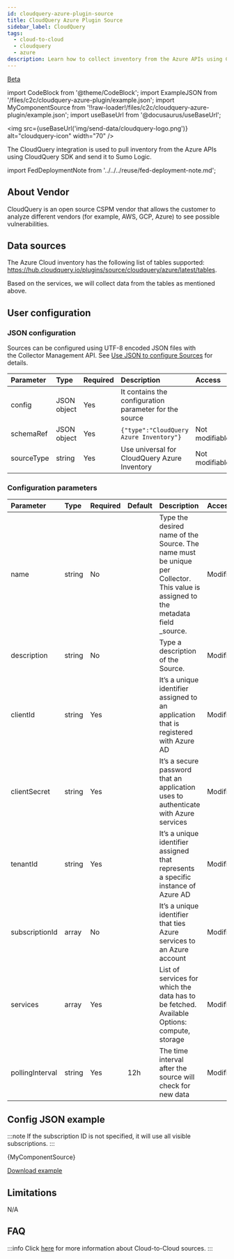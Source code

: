 ```yaml
---
id: cloudquery-azure-plugin-source
title: CloudQuery Azure Plugin Source
sidebar_label: CloudQuery
tags:
  - cloud-to-cloud
  - cloudquery
  - azure
description: Learn how to collect inventory from the Azure APIs using CloudQuery SDK and send it to Sumo Logic.
---
```


<head>
  <meta name="robots" content="noindex" />
</head>

<p><a href="/docs/beta"><span className="beta">Beta</span></a></p>

import CodeBlock from '@theme/CodeBlock';
import ExampleJSON from '/files/c2c/cloudquery-azure-plugin/example.json';
import MyComponentSource from '!!raw-loader!/files/c2c/cloudquery-azure-plugin/example.json';
import useBaseUrl from '@docusaurus/useBaseUrl';

<img src={useBaseUrl('img/send-data/cloudquery-logo.png')} alt="cloudquery-icon" width="70" />

<!-- add Azure logo after https://github.com/SumoLogic/sumologic-documentation/pull/4055 published -->

The CloudQuery integration is used to pull inventory from the Azure APIs using CloudQuery SDK and send it to Sumo Logic.

import FedDeploymentNote from '../../../reuse/fed-deployment-note.md';

<FedDeploymentNote/>


## About Vendor

CloudQuery is an open source CSPM vendor that allows the customer to analyze different vendors (for example, AWS, GCP, Azure) to see possible vulnerabilities.

## Data sources

The Azure Cloud inventory has the following list of tables supported:
https://hub.cloudquery.io/plugins/source/cloudquery/azure/latest/tables.

Based on the services, we will collect data from the tables as mentioned above.


## User configuration

### JSON configuration

Sources can be configured using UTF-8 encoded JSON files with the Collector Management API. See [Use JSON to configure Sources](/docs/send-data/use-json-configure-sources) for details. 

| Parameter | Type | Required | Description | Access |
|:---|:---|:---|:---|:---|
| config | JSON object | Yes | It contains the configuration parameter for the source |  |
| schemaRef | JSON object | Yes | `{"type":"CloudQuery Azure Inventory"}` | Not modifiable |
| sourceType | string | Yes | Use universal for CloudQuery Azure Inventory | Not modifiable |


### Configuration parameters

| Parameter | Type | Required | Default | Description | Access |
|:---|:---|:---|:---|:---|:---|
| name | string | No |  | Type the desired name of the Source. The name must be unique per Collector. This value is assigned to the metadata field _source. | Modifiable |
| description | string | No |  | Type a description of the Source. | Modifiable |
| clientId | string | Yes |  | It’s a unique identifier assigned to an application that is registered with Azure AD | Modifiable |
| clientSecret | string | Yes |  | It’s a secure password that an application uses to authenticate with Azure services | Modifiable |
| tenantId | string | Yes |  | It’s a unique identifier assigned that represents a specific instance of Azure AD | Modifiable |
| subscriptionId | array | No |  | It’s a unique identifier that ties Azure services to an Azure account | Modifiable |
| services | array | Yes |  | List of services for which the data has to be fetched. Available Options: compute, storage | Modifiable |
| pollingInterval | string | Yes | 12h | The time interval after the source will check for new data | Modifiable |


## Config JSON example

:::note
If the subscription ID is not specified, it will use all visible subscriptions.
:::

<CodeBlock language="json">{MyComponentSource}</CodeBlock>

[Download example](/files/c2c/cloudquery-azure-plugin/example.json)

## Limitations

N/A

## FAQ

:::info
Click [here](/docs/c2c/info) for more information about Cloud-to-Cloud sources.
:::
